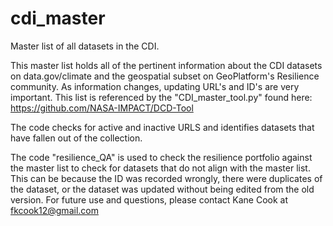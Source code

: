 # cdi_master
Master list of all datasets in the CDI.

This master list holds all of the pertinent information about the CDI datasets on data.gov/climate and 
the geospatial subset on GeoPlatform's Resilience community. As information changes, updating URL's and ID's are very important. 
This list is referenced by the "CDI_master_tool.py" found here: https://github.com/NASA-IMPACT/DCD-Tool

The code checks for active and inactive URLS and identifies datasets that have fallen out of the collection. 

The code "resilience_QA" is used to check the resilience portfolio against the master list to check for datasets that do not align with the master list. This can be because the ID was recorded wrongly, there were duplicates of the dataset, or the dataset was updated without being edited from the old version. For future use and questions, please contact Kane Cook at fkcook12@gmail.com 
